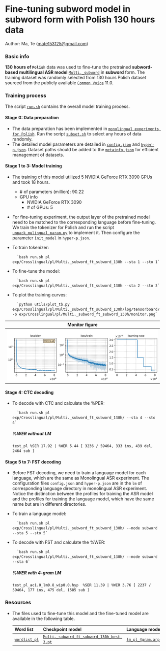 # Fine-tuning subword model in subword form with Polish 130 hours data
Author: Ma, Te (mate153125@gmail.com)
### Basic info

__130 hours of `Polish`__ data was used to fine-tune the pretrained __subword-based multilingual ASR model__ [`Multi._subword`](../../../Multilingual/Multi._subword/readme.md) in __subword__ form. The training dataset was randomly selected from 130 hours Polish dataset sourced from the publicly available [`Common Voice`](https://commonvoice.mozilla.org/) 11.0. 


### Training process

The script [`run.sh`](../../../run.sh) contains the overall model training process.

#### Stage 0: Data preparation
* The data preparation has been implemented in [`monolingual experiments for Polish`](../../../Monolingual/pl/Mono._phoneme_130h/readme.md). Run the script [`subset.sh`](../../../../local/tools/subset.sh) to select any hours of data randomly.
* The detailed model parameters are detailed in [`config.json`](config.json) and [`hyper-p.json`](hyper-p.json). Dataset paths should be added to the [`metainfo.json`](../../../data/metainfo.json) for efficient management of datasets.

#### Stage 1 to 3: Model training
* The training of this model utilized 5 NVIDIA GeForce RTX 3090 GPUs and took 18 hours. 
  * \# of parameters (million): 90.22
  * GPU info
      * NVIDIA GeForce RTX 3090
      * \# of GPUs: 5

* For fine-tuning experiment, the output layer of the pretrained model need to be matched to the corresponding language before fine-tuning. We train the tokenizer for Polish and run the script [`unpack_mulingual_param.py`](../../../../local/tools/unpack_mulingual_param.py) to implement it. Then configure the parameter `init_model` in `hyper-p.json`.

* To train tokenizer:

        `bash run.sh pl exp/Crosslingual/pl/Multi._subword_ft_subword_130h --sta 1 --sto 1`
* To fine-tune the model:

        `bash run.sh pl exp/Crosslingual/pl/Multi._subword_ft_subword_130h --sta 2 --sto 3`
* To plot the training curves:

        `python utils/plot_tb.py exp/Crosslingual/pl/Multi._subword_ft_subword_130h/log/tensorboard/file -o exp/Crosslingual/pl/Multi._subword_ft_subword_130h/monitor.png`

|     Monitor figure    |
|:-----------------------:|
|![tb-plot](./monitor.png)|

#### Stage 4: CTC decoding
* To decode with CTC and calculate the %PER:

        `bash run.sh pl exp/Crosslingual/pl/Multi._subword_ft_subword_130h/ --sta 4 --sto 4`

    ##### %WER without LM
    ```
    test_pl %SER 17.92 | %WER 5.44 [ 3236 / 59464, 333 ins, 439 del, 2464 sub ]
    ```

#### Stage 5 to 7: FST decoding
* Before FST decoding, we need to train a language model for each language, which are the same as Monolingual ASR experiment. The configuration files `config.json` and `hyper-p.json` are in the `lm` of corresponding language directory in monolingual ASR experiment. Notice the distinction between the profiles for training the ASR model and the profiles for training the language model, which have the same name but are in different directories.
* To train a language model:

        `bash run.sh pl exp/Crosslingual/pl/Multi._subword_ft_subword_130h/ --mode subword --sta 5 --sto 5`

* To decode with FST and calculate the %WER:

        `bash run.sh pl exp/Crosslingual/pl/Multi._subword_ft_subword_130h/ --mode subword --sta 6`

    ##### %WER with 4-gram LM
    ```
    test_pl_ac1.0_lm0.8_wip0.0.hyp  %SER 11.39 | %WER 3.76 [ 2237 / 59464, 177 ins, 475 del, 1585 sub ]
    ```

### Resources
* The files used to fine-tune this model and the fine-tuned model are available in the following table.

    | Word list | Checkpoint model | Language model | Tensorboard log |
    | ----------- | ----------- | ----------- | ----------- |
    | [`wordlist_pl`](https://cat-ckpt.oss-cn-beijing.aliyuncs.com/cat-multilingual/cv-lang10/dict/pl/wordlist_pl) | [`Multi._subword_ft_subword_130h_best-3.pt`](https://cat-ckpt.oss-cn-beijing.aliyuncs.com/cat-multilingual/cv-lang10/exp/pl/Multi._subword_ft_subword_130h_best-3.pt) | [`lm_pl_4gram.arpa`](https://cat-ckpt.oss-cn-beijing.aliyuncs.com/cat-multilingual/cv-lang10/exp/pl/lm_pl_4gram.arpa) | [`tb_Multi._subword_ft_subword_130h`](https://cat-ckpt.oss-cn-beijing.aliyuncs.com/cat-multilingual/cv-lang10/exp/pl/tb_log_Multi._subword_ft_subword_130h.tar.gz) |